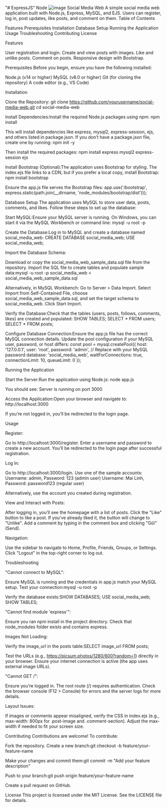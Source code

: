 "# ExpressJS" 
Node 
![image](https://github.com/user-attachments/assets/39c1084a-b49c-4292-840f-ed82061336b2)
Social Media Web
A simple social media web application built with Node.js, Express, MySQL, and EJS. Users can register, log in, post updates, like posts, and comment on them.
Table of Contents

Features
Prerequisites
Installation
Database Setup
Running the Application
Usage
Troubleshooting
Contributing
License

Features

User registration and login.
Create and view posts with images.
Like and unlike posts.
Comment on posts.
Responsive design with Bootstrap.

Prerequisites
Before you begin, ensure you have the following installed:

Node.js (v14 or higher)
MySQL (v8.0 or higher)
Git (for cloning the repository)
A code editor (e.g., VS Code)

Installation

Clone the Repository:
git clone https://github.com/yourusername/social-media-web.git
cd social-media-web


Install Dependencies:Install the required Node.js packages using npm:
npm install

This will install dependencies like express, mysql2, express-session, ejs, and others listed in package.json.
If you don’t have a package.json file, create one by running:
npm init -y

Then install the required packages:
npm install express mysql2 express-session ejs


Install Bootstrap (Optional):The application uses Bootstrap for styling. The index.ejs file links to a CDN, but if you prefer a local copy, install Bootstrap:
npm install bootstrap

Ensure the app.js file serves the Bootstrap files:
app.use('/bootstrap', express.static(path.join(__dirname, 'node_modules/bootstrap/dist')));



Database Setup
The application uses MySQL to store user data, posts, comments, and likes. Follow these steps to set up the database:

Start MySQL:Ensure your MySQL server is running. On Windows, you can start it via the MySQL Workbench or command line:
mysql -u root -p


Create the Database:Log in to MySQL and create a database named social_media_web:
CREATE DATABASE social_media_web;
USE social_media_web;


Import the Database Schema:

Download or copy the social_media_web_sample_data.sql file from the repository.
Import the SQL file to create tables and populate sample data:mysql -u root -p social_media_web < social_media_web_sample_data.sql


Alternatively, in MySQL Workbench:
Go to Server > Data Import.
Select Import from Self-Contained File, choose social_media_web_sample_data.sql, and set the target schema to social_media_web.
Click Start Import.




Verify the Database:Check that the tables (users, posts, follows, comments, likes) are created and populated:
SHOW TABLES;
SELECT * FROM users;
SELECT * FROM posts;


Configure Database Connection:Ensure the app.js file has the correct MySQL connection details. Update the pool configuration if your MySQL user, password, or host differs:
const pool = mysql.createPool({
    host: '127.0.0.1',
    user: 'root',
    password: 'admin', // Replace with your MySQL password
    database: 'social_media_web',
    waitForConnections: true,
    connectionLimit: 10,
    queueLimit: 0
});



Running the Application

Start the Server:Run the application using Node.js:
node app.js

You should see:
Server is running on port 3000


Access the Application:Open your browser and navigate to:
http://localhost:3000

If you’re not logged in, you’ll be redirected to the login page.


Usage

Register:

Go to http://localhost:3000/register.
Enter a username and password to create a new account.
You’ll be redirected to the login page after successful registration.


Log In:

Go to http://localhost:3000/login.
Use one of the sample accounts:
Username: admin, Password: 123 (admin user)
Username: Mai Linh, Password: password123 (regular user)


Alternatively, use the account you created during registration.


View and Interact with Posts:

After logging in, you’ll see the homepage with a list of posts.
Click the "Like" button to like a post. If you’ve already liked it, the button will change to "Unlike".
Add a comment by typing in the comment box and clicking "Gửi" (Send).


Navigation:

Use the sidebar to navigate to Home, Profile, Friends, Groups, or Settings.
Click "Logout" in the top-right corner to log out.



Troubleshooting

"Cannot connect to MySQL":

Ensure MySQL is running and the credentials in app.js match your MySQL setup.
Test your connection:mysql -u root -p


Verify the database exists:SHOW DATABASES;
USE social_media_web;
SHOW TABLES;




"Cannot find module 'express'":

Ensure you ran npm install in the project directory.
Check that node_modules folder exists and contains express.


Images Not Loading:

Verify the image_url in the posts table:SELECT image_url FROM posts;


Test the URLs (e.g., https://picsum.photos/1280/600?random=1) directly in your browser.
Ensure your internet connection is active (the app uses external image URLs).


"Cannot GET /":

Ensure you’re logged in. The root route (/) requires authentication.
Check the browser console (F12 > Console) for errors and the server logs for more details.


Layout Issues:

If images or comments appear misaligned, verify the CSS in index.ejs (e.g., max-width: 800px for .post-image and .comment-section).
Adjust the max-width if needed to fit your screen size.



Contributing
Contributions are welcome! To contribute:

Fork the repository.
Create a new branch:git checkout -b feature/your-feature-name


Make your changes and commit them:git commit -m "Add your feature description"


Push to your branch:git push origin feature/your-feature-name


Create a pull request on GitHub.

License
This project is licensed under the MIT License. See the LICENSE file for details.
